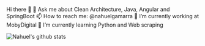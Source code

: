 Hi there 👋
💬 Ask me about Clean Architecture, Java, Angular and SpringBoot
📫 How to reach me: @nahuelgamarra
🔭 I’m currently working at MobyDigital
🌱 I’m currently learning Python and Web scraping

![Nahuel's github stats]( https://github-readme-stats.vercel.app/api/?username=nahuelgamarra&show_icons=true&title_color=fff&icon_color=79ff97&text_color=9f9f9f&bg_color=151515)
